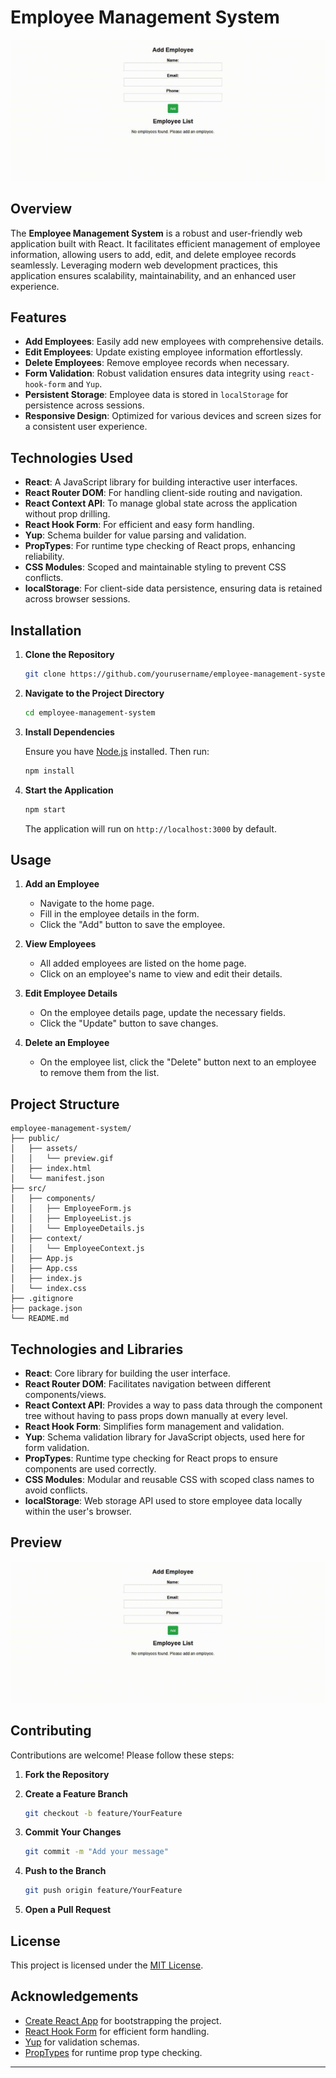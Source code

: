 # Employee Management System

![Preview](assets/preview.gif)

## Overview

The **Employee Management System** is a robust and user-friendly web application built with React. It facilitates efficient management of employee information, allowing users to add, edit, and delete employee records seamlessly. Leveraging modern web development practices, this application ensures scalability, maintainability, and an enhanced user experience.

## Features

- **Add Employees**: Easily add new employees with comprehensive details.
- **Edit Employees**: Update existing employee information effortlessly.
- **Delete Employees**: Remove employee records when necessary.
- **Form Validation**: Robust validation ensures data integrity using `react-hook-form` and `Yup`.
- **Persistent Storage**: Employee data is stored in `localStorage` for persistence across sessions.
- **Responsive Design**: Optimized for various devices and screen sizes for a consistent user experience.

## Technologies Used

- **React**: A JavaScript library for building interactive user interfaces.
- **React Router DOM**: For handling client-side routing and navigation.
- **React Context API**: To manage global state across the application without prop drilling.
- **React Hook Form**: For efficient and easy form handling.
- **Yup**: Schema builder for value parsing and validation.
- **PropTypes**: For runtime type checking of React props, enhancing reliability.
- **CSS Modules**: Scoped and maintainable styling to prevent CSS conflicts.
- **localStorage**: For client-side data persistence, ensuring data is retained across browser sessions.

## Installation

1. **Clone the Repository**

   ```bash
   git clone https://github.com/yourusername/employee-management-system.git
   ```

2. **Navigate to the Project Directory**

   ```bash
   cd employee-management-system
   ```

3. **Install Dependencies**

   Ensure you have [Node.js](https://nodejs.org/) installed. Then run:

   ```bash
   npm install
   ```

4. **Start the Application**

   ```bash
   npm start
   ```

   The application will run on `http://localhost:3000` by default.

## Usage

1. **Add an Employee**

   - Navigate to the home page.
   - Fill in the employee details in the form.
   - Click the "Add" button to save the employee.

2. **View Employees**

   - All added employees are listed on the home page.
   - Click on an employee's name to view and edit their details.

3. **Edit Employee Details**

   - On the employee details page, update the necessary fields.
   - Click the "Update" button to save changes.

4. **Delete an Employee**

   - On the employee list, click the "Delete" button next to an employee to remove them from the list.

## Project Structure

```
employee-management-system/
├── public/
│   ├── assets/
│   │   └── preview.gif
│   ├── index.html
│   └── manifest.json
├── src/
│   ├── components/
│   │   ├── EmployeeForm.js
│   │   ├── EmployeeList.js
│   │   └── EmployeeDetails.js
│   ├── context/
│   │   └── EmployeeContext.js
│   ├── App.js
│   ├── App.css
│   ├── index.js
│   └── index.css
├── .gitignore
├── package.json
└── README.md
```

## Technologies and Libraries

- **React**: Core library for building the user interface.
- **React Router DOM**: Facilitates navigation between different components/views.
- **React Context API**: Provides a way to pass data through the component tree without having to pass props down manually at every level.
- **React Hook Form**: Simplifies form management and validation.
- **Yup**: Schema validation library for JavaScript objects, used here for form validation.
- **PropTypes**: Runtime type checking for React props to ensure components are used correctly.
- **CSS Modules**: Modular and reusable CSS with scoped class names to avoid conflicts.
- **localStorage**: Web storage API used to store employee data locally within the user's browser.

## Preview

![Employee Management System Preview](assets/preview.gif)

## Contributing

Contributions are welcome! Please follow these steps:

1. **Fork the Repository**

2. **Create a Feature Branch**

   ```bash
   git checkout -b feature/YourFeature
   ```

3. **Commit Your Changes**

   ```bash
   git commit -m "Add your message"
   ```

4. **Push to the Branch**

   ```bash
   git push origin feature/YourFeature
   ```

5. **Open a Pull Request**

## License

This project is licensed under the [MIT License](LICENSE).

## Acknowledgements

- [Create React App](https://create-react-app.dev/) for bootstrapping the project.
- [React Hook Form](https://react-hook-form.com/) for efficient form handling.
- [Yup](https://github.com/jquense/yup) for validation schemas.
- [PropTypes](https://www.npmjs.com/package/prop-types) for runtime prop type checking.

---